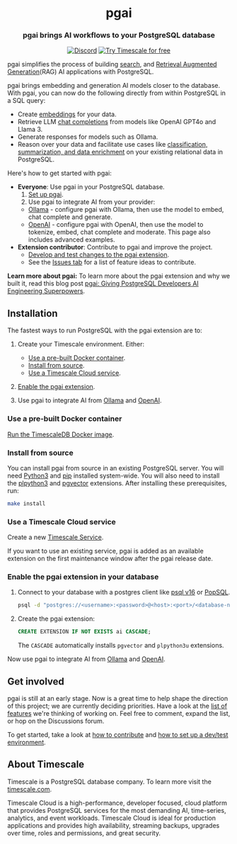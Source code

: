 
<p></p>
<div align=center>

# pgai

<h3>pgai brings AI workflows to your PostgreSQL database</h3>

[![Discord](https://img.shields.io/badge/Join_us_on_Discord-black?style=for-the-badge&logo=discord&logoColor=white)](https://discord.gg/QedVDxRb)
[![Try Timescale for free](https://img.shields.io/badge/Try_Timescale_for_free-black?style=for-the-badge&logo=timescale&logoColor=white)](https://tsdb.co/gh-pgai-signup)
</div>

pgai simplifies the process of building [search](https://en.wikipedia.org/wiki/Similarity_search), and 
[Retrieval Augmented Generation](https://en.wikipedia.org/wiki/Prompt_engineering#Retrieval-augmented_generation)(RAG) AI applications with PostgreSQL. 

pgai brings embedding and generation AI models closer to the database. With pgai, you can now do the following directly from within PostgreSQL in a SQL query:

* Create [embeddings](#embed) for your data.
* Retrieve LLM [chat completions](#chat-complete) from models like OpenAI GPT4o and Llama 3.
* Generate responses for models such as Ollama.
* Reason over your data and facilitate use cases like [classification, summarization, and data enrichment](docs/advanced.md) on your existing relational data in PostgreSQL.

Here's how to get started with pgai:

* **Everyone**: Use pgai in your PostgreSQL database.
  1. [Set up pgai](#set-up-pgai).
  1. Use pgai to integrate AI from your provider:
    * [Ollama](./docs/ollama.md) - configure pgai with Ollama, then use the model to embed, chat complete and generate. 
    * [OpenAI](./docs/openai.md) - configure pgai with OpenAI, then use the model to tokenize, embed, chat complete and moderate. This page also includes advanced examples.
* **Extension contributor**: Contribute to pgai and improve the project.
  * [Develop and test changes to the pgai extension](./DEVELOPMENT.md).
  * See the [Issues tab](https://github.com/timescale/pgai/issues) for a list of feature ideas to contribute.

**Learn more about pgai:** To learn more about the pgai extension and why we built it, read this blog post [pgai: Giving PostgreSQL Developers AI Engineering Superpowers](http://www.timescale.com/blog/pgai-giving-postgresql-developers-ai-engineering-superpowers).

## Installation

The fastest ways to run PostgreSQL with the pgai extension are to:

1. Create your Timescale environment. Either:
   * [Use a pre-built Docker container](#use-a-pre-built-docker-container).
   * [Install from source](#install-from-source).
   * [Use a Timescale Cloud service](#use-a-timescale-cloud-service).

2. [Enable the pgai extension](#enable-the-pgai-extension-in-your-database).

3. Use pgai to integrate AI from [Ollama](./docs/ollama.md) and [OpenAI](./docs/openai.md).

### Use a pre-built Docker container

[Run the TimescaleDB Docker image](https://docs.timescale.com/self-hosted/latest/install/installation-docker/).


### Install from source

You can install pgai from source in an existing PostgreSQL server.
You will need [Python3](https://www.python.org/downloads/) and [pip](https://pip.pypa.io/en/stable/) installed system-wide. 
You will also need to install the [plpython3](https://www.postgresql.org/docs/current/plpython.html) 
and [pgvector](https://github.com/pgvector/pgvector) extensions.
After installing these prerequisites, run:

```bash
make install
```

### Use a Timescale Cloud service

Create a new [Timescale Service](https://console.cloud.timescale.com/dashboard/create_services).

If you want to use an existing service, pgai is added as an available extension on the first maintenance window
after the pgai release date.

### Enable the pgai extension in your database

1. Connect to your database with a postgres client like [psql v16](https://docs.timescale.com/use-timescale/latest/integrations/query-admin/psql/) 
   or [PopSQL](https://docs.timescale.com/use-timescale/latest/popsql/).
   ```bash
   psql -d "postgres://<username>:<password>@<host>:<port>/<database-name>"
   ```

3. Create the pgai extension:

    ```sql
    CREATE EXTENSION IF NOT EXISTS ai CASCADE;
    ```
   
   The `CASCADE` automatically installs `pgvector` and `plpython3u` extensions.

Now use pgai to integrate AI from [Ollama](./docs/ollama.md) and [OpenAI](./docs/openai.md).

## Get involved

pgai is still at an early stage. Now is a great time to help shape the direction of this project; 
we are currently deciding priorities. Have a look at the [list of features](https://github.com/timescale/pgai/issues) we're thinking of working on. 
Feel free to comment, expand the list, or hop on the Discussions forum.

To get started, take a look at [how to contribute](./CONTRIBUTING.md) 
and [how to set up a dev/test environment](./DEVELOPMENT.md).

## About Timescale

Timescale is a PostgreSQL database company. To learn more visit the [timescale.com](https://www.timescale.com).

Timescale Cloud is a high-performance, developer focused, cloud platform that provides PostgreSQL services
for the most demanding AI, time-series, analytics, and event workloads. Timescale Cloud is ideal for production applications and provides high availability, streaming backups, upgrades over time, roles and permissions, and great security.
